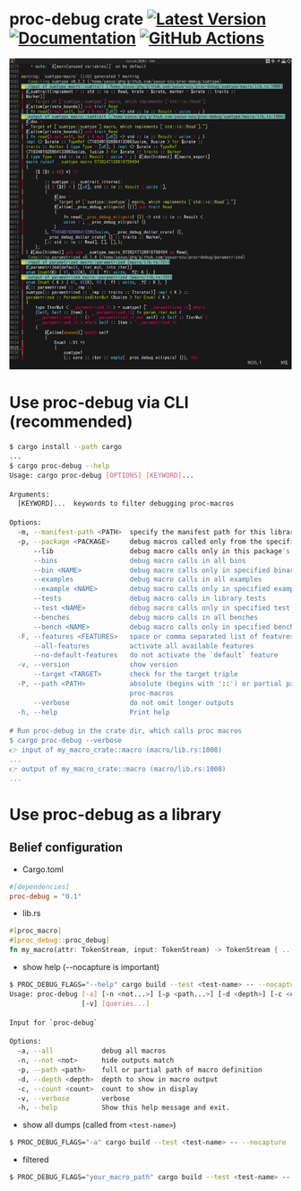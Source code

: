 # proc-debug crate [![Latest Version]][crates.io] [![Documentation]][docs.rs] [![GitHub Actions]][actions]

[Latest Version]: https://img.shields.io/crates/v/proc-debug.svg
[crates.io]: https://crates.io/crates/proc-debug
[Documentation]: https://img.shields.io/docsrs/proc-debug
[docs.rs]: https://docs.rs/proc-debug/latest/proc-debug/
[GitHub Actions]: https://github.com/yasuo-ozu/proc-debug/actions/workflows/rust.yml/badge.svg
[actions]: https://github.com/yasuo-ozu/proc-debug/actions/workflows/rust.yml

![Screenshot](https://raw.githubusercontent.com/yasuo-ozu/proc-debug/refs/heads/main/proc_debug.png)

# Use proc-debug via CLI (recommended)

```bash
$ cargo install --path cargo
...
$ cargo proc-debug --help
Usage: cargo proc-debug [OPTIONS] [KEYWORD]...

Arguments:
  [KEYWORD]...  keywords to filter debugging proc-macros

Options:
  -m, --manifest-path <PATH>  specify the manifest path for this library
  -p, --package <PACKAGE>     debug macros called only from the specified packages
      --lib                   debug macro calls only in this package's library
      --bins                  debug macro calls in all bins
      --bin <NAME>            debug macro calls only in specified binary
      --examples              debug macro calls in all examples
      --example <NAME>        debug macro calls only in specified example
      --tests                 debug macro calls in library tests
      --test <NAME>           debug macro calls only in specified test target
      --benches               debug macro calls in all benches
      --bench <NAME>          debug macro calls only in specified benchmark
  -F, --features <FEATURES>   space or comma separated list of features to activate
      --all-features          activate all available features
      --no-default-features   do not activate the `default` feature
  -v, --version               show version
      --target <TARGET>       check for the target triple
  -P, --path <PATH>           absolute (begins with '::') or partial path to filter debugging
                              proc-macros
      --verbose               do not omit longer outputs
  -h, --help                  Print help

# Run proc-debug in the crate dir, which calls proc macros
$ cargo proc-debug --verbose
👉 input of my_macro_crate::macro (macro/lib.rs:1008)
...
👉 output of my_macro_crate::macro (macro/lib.rs:1008)
...
```

# Use proc-debug as a library

## Belief configuration

- Cargo.toml

```Cargo.toml
#[dependencies]
proc-debug = "0.1"
```

- lib.rs

```lib.rs ignore
#[proc_macro]
#[proc_debug::proc_debug]
fn my_macro(attr: TokenStream, input: TokenStream) -> TokenStream { .. }
```

- show help (--nocapture is important)

```bash
$ PROC_DEBUG_FLAGS="--help" cargo build --test <test-name> -- --nocapture
Usage: proc-debug [-a] [-n <not...>] [-p <path...>] [-d <depth>] [-c <count>]
                  [-v] [queries...]

Input for `proc-debug`

Options:
  -a, --all            debug all macros
  -n, --not <not>      hide outputs match
  -p, --path <path>    full or partial path of macro definition
  -d, --depth <depth>  depth to show in macro output
  -c, --count <count>  count to show in display
  -v, --verbose        verbose
  -h, --help           Show this help message and exit.
```

- show all dumps (called from `<test-name>`)

```bash
$ PROC_DEBUG_FLAGS="-a" cargo build --test <test-name> -- --nocapture
```

- filtered

```bash
$ PROC_DEBUG_FLAGS="your_macro_path" cargo build --test <test-name> -- --nocapture
```
